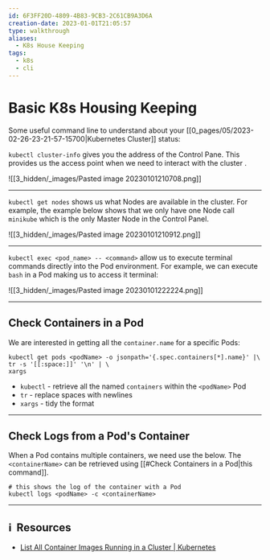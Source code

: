 ```yaml
---
id: 6F3FF20D-4809-4B83-9CB3-2C61CB9A3D6A
creation-date: 2023-01-01T21:05:57
type: walkthrough
aliases:
  - K8s House Keeping
tags:
  - k8s
  - cli
---
```

# Basic K8s Housing Keeping 

Some useful command line to understand about your [[0_pages/05/2023-02-26-23-21-57-15700|Kubernetes Cluster]] status: 

`kubectl cluster-info` gives you the address of the Control Pane. This provides us the access point when we need to interact with the cluster .

![[3_hidden/_images/Pasted image 20230101210708.png]]

----

`kubectl get nodes` shows us what Nodes are available in the cluster. For example, the example below shows that we only have one Node call `minikube` which is the only Master Node in the Control Panel. 

![[3_hidden/_images/Pasted image 20230101210912.png]]

---
`kubectl exec <pod_name> -- <command>` allow us to execute terminal commands directly into the Pod environment. For example, we can execute `bash` in a Pod making us to access it terminal: 

![[3_hidden/_images/Pasted image 20230101222224.png]]

---
## Check Containers in a Pod

We are interested in getting all the `container.name` for a specific Pods:

```shell 
kubectl get pods <podName> -o jsonpath='{.spec.containers[*].name}' |\
tr -s '[[:space:]]' '\n' | \
xargs
```

- `kubectl` - retrieve all the named `containers` within the `<podName>` Pod
- `tr` - replace spaces with newlines
- `xargs` - tidy the format

---
## Check Logs from a Pod's Container

When a Pod contains multiple containers, we need use the below. The `<containerName>` can be retrieved using [[#Check Containers in a Pod|this command]].

```shell
# this shows the log of the container with a Pod
kubectl logs <podName> -c <containerName>
```




---
## ℹ️  Resources
- [List All Container Images Running in a Cluster | Kubernetes](https://kubernetes.io/docs/tasks/access-application-cluster/list-all-running-container-images/#list-container-images-filtering-by-pod-namespace)